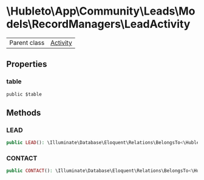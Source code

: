 
# \Hubleto\App\Community\Leads\Models\RecordManagers\LeadActivity
<table class='table-default dense'>
<tr><td>Parent class</td><td><a href="../../../Calendar/Models/RecordManagers/Activity">Activity</a></td></tr></table>


## Properties

### table

`public $table`


## Methods

### LEAD

```php
public LEAD(): \Illuminate\Database\Eloquent\Relations\BelongsTo<\Hubleto\App\Community\Leads\Models\RecordManagers\Lead,\Hubleto\App\Community\Leads\Models\RecordManagers\LeadActivity>
```


### CONTACT

```php
public CONTACT(): \Illuminate\Database\Eloquent\Relations\BelongsTo<\Hubleto\App\Community\Contacts\Models\RecordManagers\Contact,\Hubleto\App\Community\Leads\Models\RecordManagers\LeadActivity>
```

